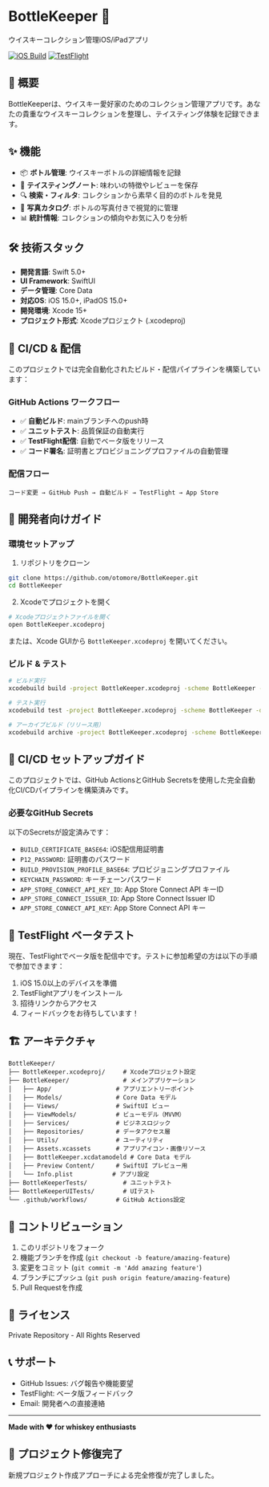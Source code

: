 # BottleKeeper 🥃

ウイスキーコレクション管理iOS/iPadアプリ

[![iOS Build](https://github.com/otomore/BottleKeeper/actions/workflows/ios-build.yml/badge.svg)](https://github.com/otomore/BottleKeeper/actions/workflows/ios-build.yml)
[![TestFlight](https://img.shields.io/badge/TestFlight-Auto_Deploy-success)](https://testflight.apple.com/)

## 🎯 概要

BottleKeeperは、ウイスキー愛好家のためのコレクション管理アプリです。あなたの貴重なウイスキーコレクションを整理し、テイスティング体験を記録できます。

## ✨ 機能

- 📦 **ボトル管理**: ウイスキーボトルの詳細情報を記録
- 📝 **テイスティングノート**: 味わいの特徴やレビューを保存
- 🔍 **検索・フィルタ**: コレクションから素早く目的のボトルを発見
- 📸 **写真カタログ**: ボトルの写真付きで視覚的に管理
- 📊 **統計情報**: コレクションの傾向やお気に入りを分析

## 🛠 技術スタック

- **開発言語**: Swift 5.0+
- **UI Framework**: SwiftUI
- **データ管理**: Core Data
- **対応OS**: iOS 15.0+, iPadOS 15.0+
- **開発環境**: Xcode 15+
- **プロジェクト形式**: Xcodeプロジェクト (.xcodeproj)

## 🚀 CI/CD & 配信

このプロジェクトでは完全自動化されたビルド・配信パイプラインを構築しています：

### GitHub Actions ワークフロー
- ✅ **自動ビルド**: mainブランチへのpush時
- ✅ **ユニットテスト**: 品質保証の自動実行
- ✅ **TestFlight配信**: 自動でベータ版をリリース
- ✅ **コード署名**: 証明書とプロビジョニングプロファイルの自動管理

### 配信フロー
```
コード変更 → GitHub Push → 自動ビルド → TestFlight → App Store
```

## 📖 開発者向けガイド

### 環境セットアップ
1. リポジトリをクローン
```bash
git clone https://github.com/otomore/BottleKeeper.git
cd BottleKeeper
```

2. Xcodeでプロジェクトを開く
```bash
# Xcodeプロジェクトファイルを開く
open BottleKeeper.xcodeproj
```

または、Xcode GUIから `BottleKeeper.xcodeproj` を開いてください。

### ビルド & テスト
```bash
# ビルド実行
xcodebuild build -project BottleKeeper.xcodeproj -scheme BottleKeeper -destination 'platform=iOS Simulator,name=iPhone 15,OS=17.0'

# テスト実行
xcodebuild test -project BottleKeeper.xcodeproj -scheme BottleKeeper -destination 'platform=iOS Simulator,name=iPhone 15,OS=17.0'

# アーカイブビルド（リリース用）
xcodebuild archive -project BottleKeeper.xcodeproj -scheme BottleKeeper -destination 'generic/platform=iOS' -archivePath ./BottleKeeper.xcarchive
```

## 🔧 CI/CD セットアップガイド

このプロジェクトでは、GitHub ActionsとGitHub Secretsを使用した完全自動化CI/CDパイプラインを構築済みです。

### 必要なGitHub Secrets
以下のSecretsが設定済みです：
- `BUILD_CERTIFICATE_BASE64`: iOS配信用証明書
- `P12_PASSWORD`: 証明書のパスワード
- `BUILD_PROVISION_PROFILE_BASE64`: プロビジョニングプロファイル
- `KEYCHAIN_PASSWORD`: キーチェーンパスワード
- `APP_STORE_CONNECT_API_KEY_ID`: App Store Connect API キーID
- `APP_STORE_CONNECT_ISSUER_ID`: App Store Connect Issuer ID
- `APP_STORE_CONNECT_API_KEY`: App Store Connect API キー

## 📱 TestFlight ベータテスト

現在、TestFlightでベータ版を配信中です。テストに参加希望の方は以下の手順で参加できます：

1. iOS 15.0以上のデバイスを準備
2. TestFlightアプリをインストール
3. 招待リンクからアクセス
4. フィードバックをお待ちしています！

## 🏗 アーキテクチャ

```
BottleKeeper/
├── BottleKeeper.xcodeproj/     # Xcodeプロジェクト設定
├── BottleKeeper/               # メインアプリケーション
│   ├── App/                  # アプリエントリーポイント
│   ├── Models/               # Core Data モデル
│   ├── Views/                # SwiftUI ビュー
│   ├── ViewModels/           # ビューモデル（MVVM）
│   ├── Services/             # ビジネスロジック
│   ├── Repositories/         # データアクセス層
│   ├── Utils/                # ユーティリティ
│   ├── Assets.xcassets       # アプリアイコン・画像リソース
│   ├── BottleKeeper.xcdatamodeld # Core Data モデル
│   ├── Preview Content/      # SwiftUI プレビュー用
│   └── Info.plist           # アプリ設定
├── BottleKeeperTests/          # ユニットテスト
├── BottleKeeperUITests/        # UIテスト
└── .github/workflows/        # GitHub Actions設定
```

## 🤝 コントリビューション

1. このリポジトリをフォーク
2. 機能ブランチを作成 (`git checkout -b feature/amazing-feature`)
3. 変更をコミット (`git commit -m 'Add amazing feature'`)
4. ブランチにプッシュ (`git push origin feature/amazing-feature`)
5. Pull Requestを作成

## 📄 ライセンス

Private Repository - All Rights Reserved

## 📞 サポート

- GitHub Issues: バグ報告や機能要望
- TestFlight: ベータ版フィードバック
- Email: 開発者への直接連絡

---

**Made with ❤️ for whiskey enthusiasts**

## 🔧 プロジェクト修復完了
新規プロジェクト作成アプローチによる完全修復が完了しました。

